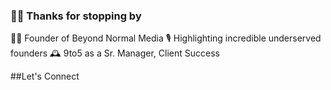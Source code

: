 ### 👋🏾 Thanks for stopping by

 🕴🏾 Founder of Beyond Normal Media
 🎙️ Highlighting incredible underserved founders
 🕰️ 9to5 as a Sr. Manager, Client Success
 
 ##Let's Connect

<!--
**TallData/TallData** is a ✨ _special_ ✨ repository because its `README.md` (this file) appears on your GitHub profile.

Here are some ideas to get you started:


- 🌱 I’m currently learning ...
- 👯 I’m looking to collaborate on ...
- 🤔 I’m looking for help with ...
- 💬 Ask me about ...
- 📫 How to reach me: ...
- 😄 Pronouns: ...
- ⚡ Fun fact: ...
-->

